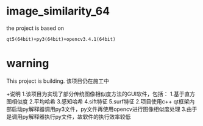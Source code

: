 # image_similarity_64
the project is based on
```
qt5(64bit)+py3(64bit)+opencv3.4.1(64bit)
```
# warning
This project is building.
该项目仍在施工中

+说明
  1.该项目为实现了部分传统图像相似度方法的GUI软件，包括：
    1.基于直方图相似度
    2.平均哈希
    3.感知哈希
    4.sift特征
    5.surf特征
  2.项目使用c++ qt框架内部启动py解释器调用py3文件，py文件再使用opencv进行图像相似度处理
  3.由于是调用py解释器执行py文件，故软件的执行效率较低
